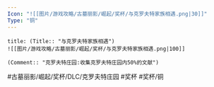 ```yaml
---
Icon: "![[图片/游戏攻略/古墓丽影/崛起/奖杯/与克罗夫特家族相遇.png|30]]"
Type: "铜"
---
```

```ad-common-bronze-trophy
title: (Title:: "与克罗夫特家族相遇")
![[图片/游戏攻略/古墓丽影/崛起/奖杯/与克罗夫特家族相遇.png|100]]

(Comment:: "克罗夫特庄园:收集克罗夫特庄园内50%的文献")
```

#古墓丽影/崛起/奖杯/DLC/克罗夫特庄园 #奖杯 #奖杯/铜
